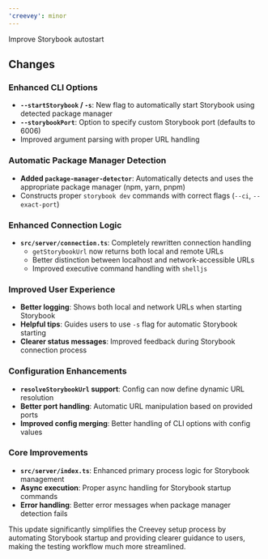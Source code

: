 ```yaml
---
'creevey': minor
---
```


Improve Storybook autostart

## Changes

### Enhanced CLI Options

- **`--startStorybook` / `-s`**: New flag to automatically start Storybook using detected package manager
- **`--storybookPort`**: Option to specify custom Storybook port (defaults to 6006)
- Improved argument parsing with proper URL handling

### Automatic Package Manager Detection

- **Added `package-manager-detector`**: Automatically detects and uses the appropriate package manager (npm, yarn, pnpm)
- Constructs proper `storybook dev` commands with correct flags (`--ci`, `--exact-port`)

### Enhanced Connection Logic

- **`src/server/connection.ts`**: Completely rewritten connection handling
  - `getStorybookUrl` now returns both local and remote URLs
  - Better distinction between localhost and network-accessible URLs
  - Improved executive command handling with `shelljs`

### Improved User Experience

- **Better logging**: Shows both local and network URLs when starting Storybook
- **Helpful tips**: Guides users to use `-s` flag for automatic Storybook starting
- **Clearer status messages**: Improved feedback during Storybook connection process

### Configuration Enhancements

- **`resolveStorybookUrl` support**: Config can now define dynamic URL resolution
- **Better port handling**: Automatic URL manipulation based on provided ports
- **Improved config merging**: Better handling of CLI options with config values

### Core Improvements

- **`src/server/index.ts`**: Enhanced primary process logic for Storybook management
- **Async execution**: Proper async handling for Storybook startup commands
- **Error handling**: Better error messages when package manager detection fails

This update significantly simplifies the Creevey setup process by automating Storybook startup and providing clearer guidance to users, making the testing workflow much more streamlined.
